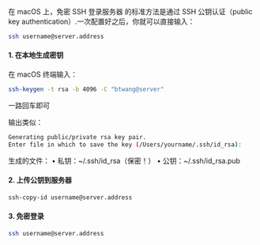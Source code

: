 在 macOS 上，免密 SSH 登录服务器 的标准方法是通过 SSH 公钥认证（public key authentication）.一次配置好之后，你就可以直接输入：
```bash
ssh username@server.address
```
#### 1. 在本地生成密钥

在 macOS 终端输入：

```bash
ssh-keygen -t rsa -b 4096 -C "btwang@server"
```
一路回车即可

输出类似：
```bash
Generating public/private rsa key pair.
Enter file in which to save the key (/Users/yourname/.ssh/id_rsa):
```
生成的文件：
	•	私钥：\~/.ssh/id_rsa（保密！）
	•	公钥：\~/.ssh/id_rsa.pub

#### 2. 上传公钥到服务器
```bash
ssh-copy-id username@server.address
```


#### 3. 免密登录
```bash
ssh username@server.address
```

